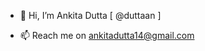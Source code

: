 - 👋 Hi, I’m Ankita Dutta [ @duttaan ]

- 📫 Reach me on ankitadutta14@gmail.com

<!---
duttaan/duttaan is a ✨ special ✨ repository because its `README.md` (this file) appears on your GitHub profile.
You can click the Preview link to take a look at your changes.
--->
